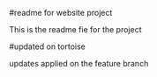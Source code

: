 #readme for website project

This is the readme fie for the project

#updated on tortoise

updates applied on the feature branch
